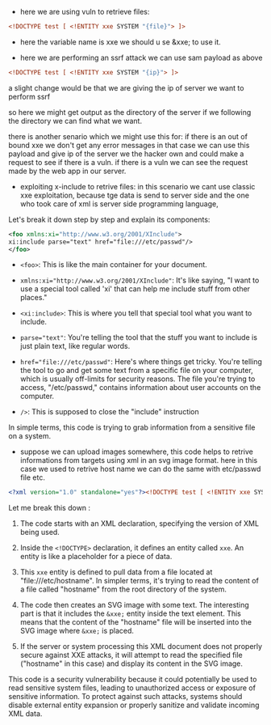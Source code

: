 - here we are using vuln to retrieve files:
```xml
<!DOCTYPE test [ <!ENTITY xxe SYSTEM "{file}"> ]>
```
- here the variable name is xxe we should u se &xxe; to use it.


- here we are performing an ssrf  attack we can use sam payload as above
```xml
<!DOCTYPE test [ <!ENTITY xxe SYSTEM "{ip}"> ]>
```

a slight change would be that we are giving the ip of server we want to perform ssrf

so here we might get output as the directory of the server if we following the directory we can find what we want.

there is another senario which we might use this for:
if there is an out of bound xxe we don't get any error messages in that case we can use this payload and give ip of the server we the hacker own and could make a request to see if there is a vuln. if there is a vuln we can see the request made by the web app in our server.


- exploiting x-include to retrive files:
in this scenario we cant use classic xxe exploitation, because tge data is send to server side and the one who took care of xml is server side programming language, 

Let's break it down step by step and explain its components:

```xml
<foo xmlns:xi="http://www.w3.org/2001/XInclude">
xi:include parse="text" href="file:///etc/passwd"/>
</foo>
```

- `<foo>`: This is like the main container for your document.

- `xmlns:xi="http://www.w3.org/2001/XInclude"`: It's like saying, "I want to use a special tool called 'xi' that can help me include stuff from other places."

- `<xi:include>`: This is where you tell that special tool what you want to include.

- `parse="text"`: You're telling the tool that the stuff you want to include is just plain text, like regular words.

- `href="file:///etc/passwd"`: Here's where things get tricky. You're telling the tool to go and get some text from a specific file on your computer, which is usually off-limits for security reasons. The file you're trying to access, "/etc/passwd," contains information about user accounts on the computer.

- `/>`: This is supposed to close the "include" instruction

In simple terms, this code is trying to grab information from a sensitive file on a system.



- suppose we can upload images somewhere, this code helps to retrive informations from targets using xml in an svg image format. here in this case we used to retrive host name we can do the same with etc/passwd file etc.
```xml
<?xml version="1.0" standalone="yes"?><!DOCTYPE test [ <!ENTITY xxe SYSTEM "file:///etc/hostname" > ]> <svg width="128px" height="128px" xmlns="http://www.w3.org/2000/svg" xmlns:xlink="http://www.w3.org/1999/xlink" version="1.1"><text font-size="16"x="0" y="16">&xxe;</text></svg>
```
 Let me break this down :

1. The code starts with an XML declaration, specifying the version of XML being used.

2. Inside the `<!DOCTYPE>` declaration, it defines an entity called `xxe`. An entity is like a placeholder for a piece of data.

3. This `xxe` entity is defined to pull data from a file located at "file:///etc/hostname". In simpler terms, it's trying to read the content of a file called "hostname" from the root directory of the system.

4. The code then creates an SVG image with some text. The interesting part is that it includes the `&xxe;` entity inside the text element. This means that the content of the "hostname" file will be inserted into the SVG image where `&xxe;` is placed.

5. If the server or system processing this XML document does not properly secure against XXE attacks, it will attempt to read the specified file ("hostname" in this case) and display its content in the SVG image.

This code is a security vulnerability because it could potentially be used to read sensitive system files, leading to unauthorized access or exposure of sensitive information. To protect against such attacks, systems should disable external entity expansion or properly sanitize and validate incoming XML data.

